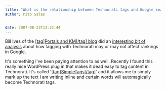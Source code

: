 ```yaml
---
title: "What is the relationship between Technorati tags and Google search results?"
author: Pito Salas


date: 2007-08-23T13:32:44
---
```




Bill Ives of the [[tag]Portals and KM[/tag]
blog](<http://billives.typepad.com/portals_and_km/>) did an [interesting bit
of
analysis](<http://billives.typepad.com/portals_and_km/2007/08/16-technorati-t.html>)
about how tagging with Technorati may or may not affect rankings in Google.

It's something I've been paying attention to as well. Recently I found this
really nice WordPress plug in that makes it dead easy to tag content in
Technorati. It's called
'[[tag]SimpleTags[/tag]](<http://www.broobles.com/scripts/simpletags/>)' and
it allows me to simply mark up the text I am writing inline and certain words
will automagically become Technorati tags.


